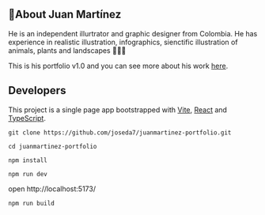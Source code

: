 ## 🌿About Juan Martínez
He is an independent illurtrator and graphic designer from Colombia. He has experience in realistic illustration, infographics, sienctific illustration of animals, plants and landscapes 🦜🌿🌄 

This is his portfolio v1.0 and you can see more about his work [here](https://juanmartineztirado.com/). 


## Developers
This project is a single page app bootstrapped with [Vite](https://vitejs.dev/), [React](https://es.react.dev/) and [TypeScript](https://www.typescriptlang.org/).

```
git clone https://github.com/joseda7/juanmartinez-portfolio.git
```
```
cd juanmartinez-portfolio
```
```
npm install
```
```
npm run dev
```
open http://localhost:5173/

```
npm run build
```

